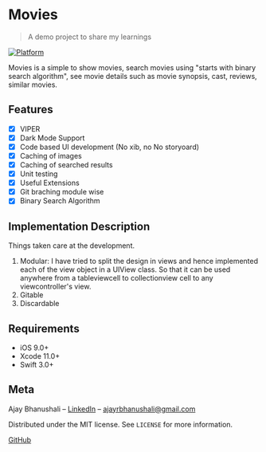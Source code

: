 # Movies
> A demo project to share my learnings 

[![Platform](https://img.shields.io/cocoapods/p/LFAlertController.svg?style=flat)](http://cocoapods.org/pods/LFAlertController)

Movies is a simple to show movies, search movies using "starts with binary search algorithm", see movie details such as movie synopsis, cast, reviews, similar movies.

## Features

- [x] VIPER
- [x] Dark Mode Support
- [x] Code based UI development (No xib, no No storyoard)
- [x] Caching of images
- [x] Caching of searched results
- [x] Unit testing
- [x] Useful Extensions
- [x] Git braching module wise
- [x] Binary Search Algorithm

## Implementation Description

Things taken care at the development.

1. Modular: I have tried to split the design in views and hence implemented each of the view object in a UIView class. So that it can be used anywhere from a tableviewcell to collectionview cell to any viewcontroller's view. 
2. Gitable
3. Discardable

## Requirements

- iOS 9.0+
- Xcode 11.0+
- Swift 3.0+

## Meta

Ajay Bhanushali – [LinkedIn](https://www.linkedin.com/in/ajaybhanushali/) – ajayrbhanushali@gmail.com

Distributed under the MIT license. See ``LICENSE`` for more information.

[GitHub](https://github.com/AjayBhanushali)

[swift-image]:https://img.shields.io/badge/swift-3.0-orange.svg
[swift-url]: https://swift.org/
[license-image]: https://img.shields.io/badge/License-MIT-blue.svg
[license-url]: LICENSE
[travis-image]: https://img.shields.io/travis/dbader/node-datadog-metrics/master.svg?style=flat-square
[travis-url]: https://travis-ci.org/dbader/node-datadog-metrics
[codebeat-image]: https://codebeat.co/badges/c19b47ea-2f9d-45df-8458-b2d952fe9dad
[codebeat-url]: https://codebeat.co/projects/github-com-vsouza-awesomeios-com

